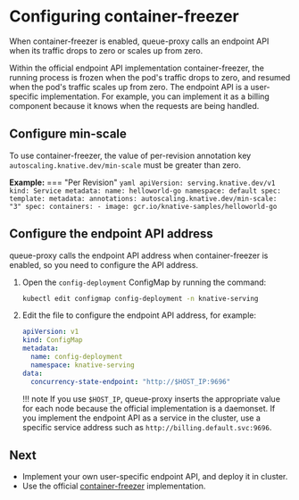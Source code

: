 # Configuring container-freezer

When container-freezer is enabled, queue-proxy calls an endpoint API when its traffic drops to zero or scales up from zero.

Within the official endpoint API implementation container-freezer, the running process is frozen when the pod's traffic drops to zero, and resumed when the pod's traffic scales up from zero. The endpoint API is a user-specific implementation. For example, you can implement it as a billing component because it knows when the requests are being handled.

## Configure min-scale

To use container-freezer, the value of per-revision annotation key `autoscaling.knative.dev/min-scale` must be greater than zero.

**Example:**
=== "Per Revision"
    ```yaml
    apiVersion: serving.knative.dev/v1
    kind: Service
    metadata:
      name: helloworld-go
      namespace: default
    spec:
      template:
        metadata:
          annotations:
            autoscaling.knative.dev/min-scale: "3"
        spec:
          containers:
            - image: gcr.io/knative-samples/helloworld-go
    ```


## Configure the endpoint API address

queue-proxy calls the endpoint API address when container-freezer is enabled, so you need to configure the API address.
1. Open the `config-deployment` ConfigMap by running the command:
    ```bash
    kubectl edit configmap config-deployment -n knative-serving
    ```
2. Edit the file to configure the endpoint API address, for example:
    ```yaml
    apiVersion: v1
    kind: ConfigMap
    metadata:
      name: config-deployment
      namespace: knative-serving
    data:
      concurrency-state-endpoint: "http://$HOST_IP:9696"
    ```
    !!! note
        If you use `$HOST_IP`, queue-proxy inserts the appropriate value for each node because the official
implementation is a daemonset. If you implement the endpoint API as a service in the cluster, use a specific service address such as `http://billing.default.svc:9696`.

## Next
* Implement your own user-specific endpoint API, and deploy it in cluster.
* Use the official [container-freezer](https://github.com/knative-sandbox/container-freezer) implementation.
